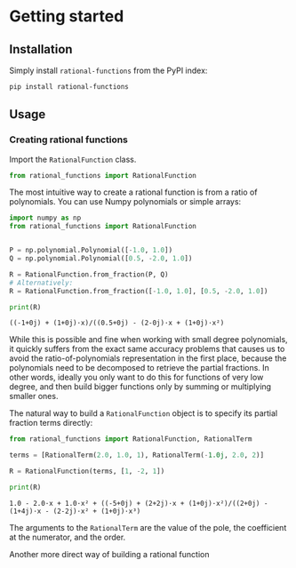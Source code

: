 # Getting started

## Installation

Simply install `rational-functions` from the PyPI index:

```bash
pip install rational-functions
```

## Usage

### Creating rational functions

Import the `RationalFunction` class.

```py
from rational_functions import RationalFunction
```

The most intuitive way to create a rational function is from a ratio of polynomials. You can use Numpy polynomials or simple arrays:

```py
import numpy as np
from rational_functions import RationalFunction


P = np.polynomial.Polynomial([-1.0, 1.0])
Q = np.polynomial.Polynomial([0.5, -2.0, 1.0])

R = RationalFunction.from_fraction(P, Q)
# Alternatively:
R = RationalFunction.from_fraction([-1.0, 1.0], [0.5, -2.0, 1.0])

print(R)
```
```
((-1+0j) + (1+0j)·x)/((0.5+0j) - (2-0j)·x + (1+0j)·x²)
```

While this is possible and fine when working with small degree polynomials, it quickly suffers from the exact same accuracy problems that causes us to avoid the ratio-of-polynomials representation in the first place, because the polynomials need to be decomposed to retrieve the partial fractions. In other words, ideally you only want to do this for functions of very low degree, and then build bigger functions only by summing or multiplying smaller ones.

The natural way to build a `RationalFunction` object is to specify its partial fraction terms directly:

```py
from rational_functions import RationalFunction, RationalTerm

terms = [RationalTerm(2.0, 1.0, 1), RationalTerm(-1.0j, 2.0, 2)]

R = RationalFunction(terms, [1, -2, 1])

print(R)
```
```
1.0 - 2.0·x + 1.0·x² + ((-5+0j) + (2+2j)·x + (1+0j)·x²)/((2+0j) - (1+4j)·x - (2-2j)·x² + (1+0j)·x³)
```

The arguments to the `RationalTerm` are the value of the pole, the coefficient at the numerator, and the order.

Another more direct way of building a rational function
